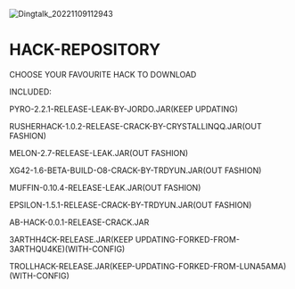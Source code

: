 ![Dingtalk_20221109112943](https://user-images.githubusercontent.com/99331833/200731430-26c882cc-5b01-4a90-9b92-02c8ed3af810.jpg)
# HACK-REPOSITORY
CHOOSE YOUR FAVOURITE HACK TO DOWNLOAD

INCLUDED:

PYRO-2.2.1-RELEASE-LEAK-BY-JORDO.JAR(KEEP UPDATING)

RUSHERHACK-1.0.2-RELEASE-CRACK-BY-CRYSTALLINQQ.JAR(OUT FASHION)

MELON-2.7-RELEASE-LEAK.JAR(OUT FASHION)

XG42-1.6-BETA-BUILD-O8-CRACK-BY-TRDYUN.JAR(OUT FASHION)

MUFFIN-0.10.4-RELEASE-LEAK.JAR(OUT FASHION)

EPSILON-1.5.1-RELEASE-CRACK-BY-TRDYUN.JAR(OUT FASHION)

AB-HACK-0.0.1-RELEASE-CRACK.JAR

3ARTHH4CK-RELEASE.JAR(KEEP UPDATING-FORKED-FROM-3ARTHQU4KE)(WITH-CONFIG)

TROLLHACK-RELEASE.JAR(KEEP-UPDATING-FORKED-FROM-LUNA5AMA)(WITH-CONFIG)

